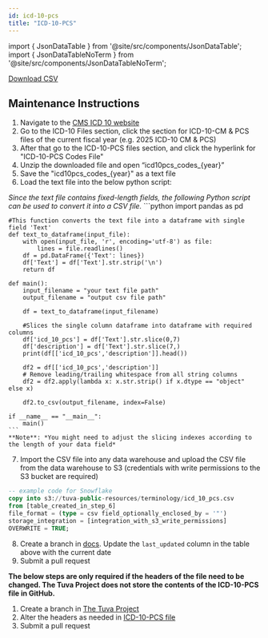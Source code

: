 ```yaml
---
id: icd-10-pcs
title: "ICD-10-PCS"
---
```


import { JsonDataTable } from '@site/src/components/JsonDataTable';
import { JsonDataTableNoTerm } from '@site/src/components/JsonDataTableNoTerm';

<JsonDataTableNoTerm  jsonPath="nodes.seed\.the_tuva_project\.terminology__icd_10_pcs.columns" />

<a href="https://tuva-public-resources.s3.amazonaws.com/versioned_terminology/latest/icd_10_pcs.csv_0_0_0.csv.gz">Download CSV</a>

## Maintenance Instructions

1. Navigate to the [CMS ICD 10 website](https://www.cms.gov/medicare/coding-billing/icd-10-codes)
2. Go to the ICD-10 Files section, click the section for ICD-10-CM & PCS files of the current fiscal year (e.g. 2025 ICD-10 CM & PCS)
3. After that go to the ICD-10-PCS files section, and click the hyperlink for "ICD-10-PCS Codes File"
4. Unzip the downloaded file and open “icd10pcs_codes_\{year}”
5. Save the "icd10pcs_codes_\{year}" as a text file
6. Load the text file into the below python script:

*Since the text file contains fixed-length fields, the following Python script can be used to convert it into a CSV file.*
    ```python
    import pandas as pd

    #This function converts the text file into a dataframe with single field 'Text'
    def text_to_dataframe(input_file):
        with open(input_file, 'r', encoding='utf-8') as file:
            lines = file.readlines()
        df = pd.DataFrame({'Text': lines})
        df['Text'] = df['Text'].str.strip('\n')
        return df

    def main():
        input_filename = "your text file path"
        output_filename = "output csv file path"     
        
        df = text_to_dataframe(input_filename)

        #Slices the single column dataframe into dataframe with required columns
        df['icd_10_pcs'] = df['Text'].str.slice(0,7)
        df['description'] = df['Text'].str.slice(7,)
        print(df[['icd_10_pcs','description']].head())

        df2 = df[['icd_10_pcs','description']]
        # Remove leading/trailing whitespace from all string columns
        df2 = df2.apply(lambda x: x.str.strip() if x.dtype == "object" else x)
        
        df2.to_csv(output_filename, index=False)

    if __name__ == "__main__":
        main()
    ```
    **Note**: *You might need to adjust the slicing indexes according to the length of your data field*

7. Import the CSV file into any data warehouse and upload the CSV file from the data warehouse to S3 (credentials with write permissions to the S3 bucket are required)
```sql
-- example code for Snowflake
copy into s3://tuva-public-resources/terminology/icd_10_pcs.csv
from [table_created_in_step_6]
file_format = (type = csv field_optionally_enclosed_by = '"')
storage_integration = [integration_with_s3_write_permissions]
OVERWRITE = TRUE;
```
8. Create a branch in [docs](https://github.com/tuva-health/docs).  Update the `last_updated` column in the table above with the current date
9. Submit a pull request

**The below steps are only required if the headers of the file need to be changed. The Tuva Project does not store the contents
of the ICD-10-PCS file in GitHub.**

1. Create a branch in [The Tuva Project](https://github.com/tuva-health/tuva)
2. Alter the headers as needed in [ICD-10-PCS file](https://github.com/tuva-health/tuva/blob/main/seeds/terminology/terminology__icd_10_pcs.csv)
3. Submit a pull request